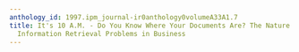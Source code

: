 ```yaml
---
anthology_id: 1997.ipm_journal-ir0anthology0volumeA33A1.7
title: It's 10 A.M. - Do You Know Where Your Documents Are? The Nature and Scope of
  Information Retrieval Problems in Business
---
```

